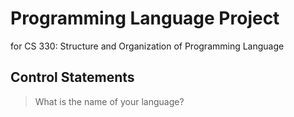 # Programming Language Project
for CS 330: Structure and Organization of Programming Language


## Control Statements
>What is the name of your language?
